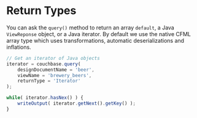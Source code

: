 # Return Types

You can ask the `query()` method to return an array `default`, a Java `ViewReponse` object, or a Java iterator. By default we use the native CFML array type which uses transformations, automatic deserializations and inflations.

```javascript
// Get an iterator of Java objects
iterator = couchbase.query(
    designDocumentName = 'beer', 
    viewName = 'brewery_beers', 
    returnType = 'Iterator' 
);

while( iterator.hasNex() ) {
    writeOutput( iterator.getNext().getKey() );
}
```

